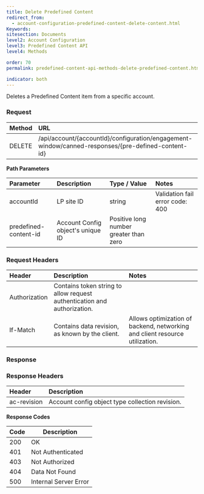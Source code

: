 ```yaml
---
title: Delete Predefined Content
redirect_from:
  - account-configuration-predefined-content-delete-content.html
Keywords:
sitesection: Documents
level2: Account Configuration
level3: Predefined Content API
level4: Methods

order: 70
permalink: predefined-content-api-methods-delete-predefined-content.html

indicator: both
---
```


Deletes a Predefined Content item from a specific account.

### Request

 |Method|  URL| 
 |:-------  |:-----| 
 |DELETE|  /api/account/{accountId}/configuration/engagement-window/canned-responses/{pre-defined-content-id} |

**Path Parameters**

 |Parameter|  Description|  Type / Value| Notes|
 |:-----------|  :-------------|  :-------------|:----------| 
 |accountId|  LP site ID|  string |  Validation fail error code: 400 |
 |predefined-content-id|  Account Config object's unique ID|  Positive long number greater than zero  |

### Request Headers

 |Header|  Description|  Notes| 
 |:-------  |:--------------  |:---| 
 |Authorization|  Contains token string to allow request authentication and authorization.  |
 |If-Match|  Contains data revision, as known by the client.|  Allows optimization of backend, networking and client resource utilization. |

### Response

### Response Headers

 |Header|  Description| 
 |:-------   |:-----  |
 |ac-revision|  Account config object type collection revision.|

**Response Codes**

| Code | Description           |
|------|-----------------------|
| 200  | OK                    |
| 401  | Not Authenticated     |
| 403  | Not Authorized        |
| 404  | Data Not Found        |
| 500  | Internal Server Error |
